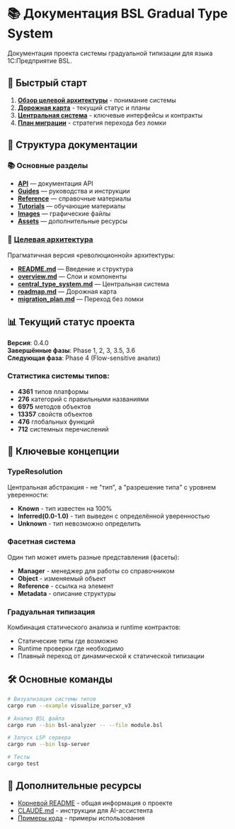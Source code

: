 # 📚 Документация BSL Gradual Type System

Документация проекта системы градуальной типизации для языка 1С:Предприятие BSL.

## 🚀 Быстрый старт

1. **[Обзор целевой архитектуры](reference/target_architecture/overview.md)** - понимание системы
2. **[Дорожная карта](reference/target_architecture/roadmap.md)** - текущий статус и планы
3. **[Центральная система](reference/target_architecture/central_type_system.md)** - ключевые интерфейсы и контракты
4. **[План миграции](reference/target_architecture/migration_plan.md)** - стратегия перехода без ломки

## 📂 Структура документации

### 📚 Основные разделы
- **[API](api/)** — документация API
- **[Guides](guides/)** — руководства и инструкции
- **[Reference](reference/)** — справочные материалы
- **[Tutorials](tutorials/)** — обучающие материалы
- **[Images](images/)** — графические файлы
- **[Assets](assets/)** — дополнительные ресурсы

### 🎯 [Целевая архитектура](reference/target_architecture/)
Прагматичная версия «революционной» архитектуры:
- **[README.md](reference/target_architecture/README.md)** — Введение и структура
- **[overview.md](reference/target_architecture/overview.md)** — Слои и компоненты
- **[central_type_system.md](reference/target_architecture/central_type_system.md)** — Центральная система
- **[roadmap.md](reference/target_architecture/roadmap.md)** — Дорожная карта
- **[migration_plan.md](reference/target_architecture/migration_plan.md)** — Переход без ломки

## 📊 Текущий статус проекта

**Версия**: 0.4.0  
**Завершённые фазы**: Phase 1, 2, 3, 3.5, 3.6  
**Следующая фаза**: Phase 4 (Flow-sensitive анализ)

### Статистика системы типов:
- **4361** типов платформы
- **276** категорий с правильными названиями
- **6975** методов объектов
- **13357** свойств объектов
- **476** глобальных функций
- **712** системных перечислений

## 🎯 Ключевые концепции

### TypeResolution
Центральная абстракция - не "тип", а "разрешение типа" с уровнем уверенности:
- **Known** - тип известен на 100%
- **Inferred(0.0-1.0)** - тип выведен с определённой уверенностью
- **Unknown** - тип невозможно определить

### Фасетная система
Один тип может иметь разные представления (фасеты):
- **Manager** - менеджер для работы со справочником
- **Object** - изменяемый объект
- **Reference** - ссылка на элемент
- **Metadata** - описание структуры

### Градуальная типизация
Комбинация статического анализа и runtime контрактов:
- Статические типы где возможно
- Runtime проверки где необходимо
- Плавный переход от динамической к статической типизации

## 🛠️ Основные команды

```bash
# Визуализация системы типов
cargo run --example visualize_parser_v3

# Анализ BSL файла
cargo run --bin bsl-analyzer -- --file module.bsl

# Запуск LSP сервера
cargo run --bin lsp-server

# Тесты
cargo test
```

## 📖 Дополнительные ресурсы

- [Корневой README](../README.md) - общая информация о проекте
- [CLAUDE.md](../CLAUDE.md) - инструкции для AI-ассистента
- [Примеры кода](../examples/) - примеры использования
